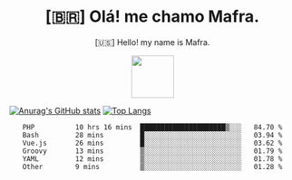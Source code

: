 
<!--Titulo-->           
<h1 align="center">
 [🇧🇷] Olá! me chamo Mafra.
</h1>
<p align="center">
 [🇺🇸] Hello! my name is Mafra.
</p>
<p align="center">
<img src="https://media3.giphy.com/media/hu9xj9UtxpoY3oytsh/giphy.gif?cid=ecf05e47xx6fyhk8nnij7i7v1wr8yoij8jabs4xuww5k8apm&rid=giphy.gif&ct=s" width="75" height="75"/>
</p>

<!--<pre>
    
</pre>-->

[![Anurag's GitHub stats](https://github-readme-stats.vercel.app/api?username=MafraLP&show_icons=true&theme=dracula)](https://github.com/anuraghazra/github-readme-stats)
[![Top Langs](https://github-readme-stats.vercel.app/api/top-langs/?username=anuraghazra&layout=compact&theme=dracula)](https://github.com/anuraghazra/github-readme-stats)

<div align="center">
<!--START_SECTION:waka-->

```text
PHP          10 hrs 16 mins  █████████████████████▒░░░   84.70 %
Bash         28 mins         █░░░░░░░░░░░░░░░░░░░░░░░░   03.94 %
Vue.js       26 mins         █░░░░░░░░░░░░░░░░░░░░░░░░   03.62 %
Groovy       13 mins         ▒░░░░░░░░░░░░░░░░░░░░░░░░   01.79 %
YAML         12 mins         ▒░░░░░░░░░░░░░░░░░░░░░░░░   01.78 %
Other        9 mins          ▒░░░░░░░░░░░░░░░░░░░░░░░░   01.28 %
```

<!--END_SECTION:waka-->



